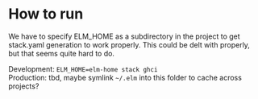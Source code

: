 # How to run

We have to specify ELM_HOME as a subdirectory in the project to get stack.yaml generation to work properly. This could be delt with properly, but that seems quite hard to do.

Development: ```ELM_HOME=elm-home stack ghci```   
Production: tbd, maybe symlink `~/.elm` into this folder to cache across projects?
